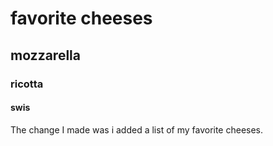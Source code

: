 # favorite cheeses
## mozzarella
### ricotta
#### swis
The change I made was i added a list of my favorite cheeses.
